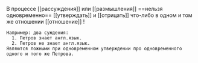 В процессе [[рассуждения]] или [[размышления]] ==нельзя одновременно== [[утверждать]] и [[отрицать]] что-либо в одном и том же  отношении [[отношение]] !
```
Например: два суждения: 
  1. Петров знает англ.язык.
  2. Петров не знает англ.язык.
Являются ложными при одновременном утверждении про одновременного одного и того же Петрова.
```
